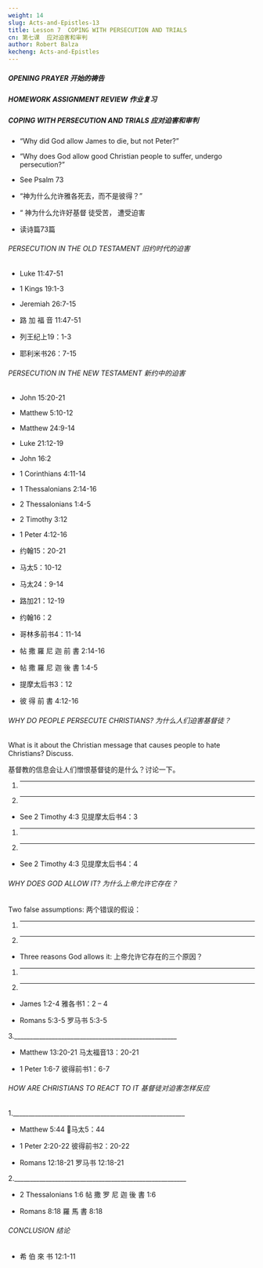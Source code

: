 ```yaml
---
weight: 14
slug: Acts-and-Epistles-13
title: Lesson 7  COPING WITH PERSECUTION AND TRIALS 
cn: 第七课  应对迫害和审判
author: Robert Balza
kecheng: Acts-and-Epistles
---
```




##### OPENING PRAYER  开始的祷告

##### HOMEWORK ASSIGNMENT REVIEW  作业复习

##### COPING WITH PERSECUTION AND TRIALS  应对迫害和审判

- “Why did God allow James to die, but not Peter?”

- “Why does God allow good Christian people to suffer, undergo persecution?”

- See Psalm 73 

- “神为什么允许雅各死去，而不是彼得？”

- “ 神为什么允许好基督 徒受苦， 遭受迫害

- 读诗篇73篇

###### PERSECUTION IN THE OLD TESTAMENT  旧约时代的迫害

- Luke 11:47-51

- 1 Kings 19:1-3

- Jeremiah 26:7-15 

- 路 加 福 音 11:47-51

- 列王纪上19：1-3

- 耶利米书26：7-15

###### PERSECUTION IN THE NEW TESTAMENT  新约中的迫害

- John 15:20-21 

- Matthew 5:10-12 

- Matthew 24:9-14 

- Luke 21:12-19 

- John 16:2 

- 1 Corinthians 4:11-14 

- 1 Thessalonians 2:14-16 

- 2 Thessalonians 1:4-5 

- 2 Timothy 3:12 

- 1 Peter 4:12-16 

- 约翰15：20-21 

- 马太5：10-12 

- 马太24：9-14 

- 路加21：12-19 

- 约翰16：2

- 哥林多前书4：11-14 

- 帖 撒 羅 尼 迦 前 書 2:14-16

- 帖 撒 羅 尼 迦 後 書 1:4-5  

- 提摩太后书3：12

- 彼 得 前 書 4:12-16  


###### WHY DO PEOPLE PERSECUTE CHRISTIANS?  为什么人们迫害基督徒？

What is it about the Christian message that causes people to hate Christians? Discuss.

基督教的信息会让人们憎恨基督徒的是什么？讨论一下。


1. ____________________________________________________

2. ____________________________________________________ 

- See 2 Timothy 4:3 见提摩太后书4：3

1. ____________________________________________________

2. ____________________________________________________ 

- See 2 Timothy 4:3  见提摩太后书4：4


###### WHY DOES GOD ALLOW IT?   为什么上帝允许它存在？

Two false assumptions:  两个错误的假设：

1. _____________________________________________________________________ 

2. _____________________________________________________________________


- Three reasons God allows it: 上帝允许它存在的三个原因？


1. ____________________________________________________

2. ____________________________________________________ 

- James 1:2-4  雅各书1：2 – 4  

- Romans 5:3-5  罗马书 5:3-5


3.____________________________________________________

- Matthew 13:20-21  马太福音13：20-21

- 1 Peter 1:6-7 彼得前书1：6-7

###### HOW ARE CHRISTIANS TO REACT TO IT  基督徒对迫害怎样反应

1._______________________________________________________

- Matthew 5:44 马太5：44

- 1 Peter 2:20-22  彼得前书2：20-22

- Romans 12:18-21  罗马书 12:18-21




2._______________________________________________________

- 2 Thessalonians 1:6  帖 撒 罗 尼 迦 後 書 1:6

- Romans 8:18  羅 馬 書 8:18 

###### CONCLUSION  结论

- 希 伯 來 书 12:1-11